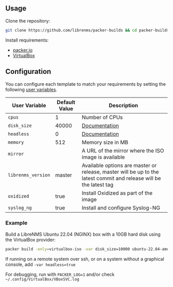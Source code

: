 
## Usage

Clone the repository:

```bash
git clone https://github.com/librenms/packer-builds && cd packer-builds
```

Install requirements:

  - [packer.io](https://packer.io/downloads.html)
  - [VirtualBox](https://www.virtualbox.org/wiki/Linux_Downloads)

## Configuration

You can configure each template to match your requirements by setting the following [user variables](https://packer.io/docs/templates/user-variables.html).

 User Variable       | Default Value | Description
---------------------|---------------|----------------------------------------------------------------------------------------
 `cpus`              | 1             | Number of CPUs
 `disk_size`         | 40000         | [Documentation](https://packer.io/docs/builders/virtualbox-iso.html#disk_size)
 `headless`          | 0             | [Documentation](https://packer.io/docs/builders/virtualbox-iso.html#headless)
 `memory`            | 512           | Memory size in MB
 `mirror`            |               | A URL of the mirror where the ISO image is available
 `librenms_version`  | master        | Available options are master or release, master will be up to the latest commit and release will be the latest tag
 `oxidized`          | true          | Install Oxidized as part of the image
 `syslog_ng`         | true          | Install and configure Syslog-NG

### Example

Build a LibreNMS Ubuntu 22.04 (NGINX) box with a 10GB hard disk using the VirtualBox provider:

```bash
packer build -only=virtualbox-iso -var disk_size=10000 ubuntu-22.04-amd64.json
```

If running on a remote system over ssh, or on a system without a graphical
console, add `-var headless=true`

For debugging, run with `PACKER_LOG=1` and/or check `~/.config/VirtualBox/VBoxSVC.log`
